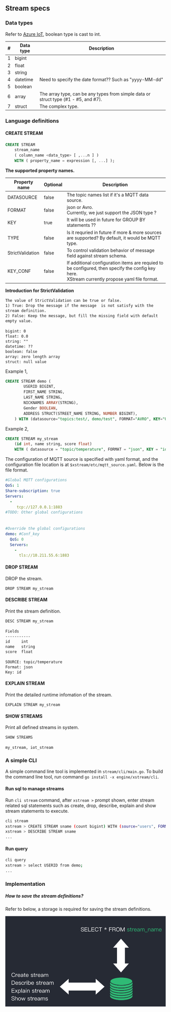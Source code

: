 ## Stream specs 


### Data types

Refer to [Azure IoT](https://docs.microsoft.com/en-us/stream-analytics-query/data-types-azure-stream-analytics), boolean type is cast to int.

| #    | Data type | Description                                                  |
| ---- | --------- | ------------------------------------------------------------ |
| 1    | bigint    |                                                              |
| 2    | float     |                                                              |
| 3    | string    |                                                              |
| 4    | datetime  | Need to specify the date format?? Such as "yyyy-MM-dd"       |
| 5    | boolean   |                                                              |
| 6    | array     | The array type, can be any types from simple data or struct type (#1 - #5, and #7). |
| 7    | struct    | The complex type.                                            |



### Language definitions

#### CREATE STREAM

```sql
CREATE STREAM   
    stream_name   
    ( column_name <data_type> [ ,...n ] )
    WITH ( property_name = expression [, ...] );
```

**The supported property names.**

| Property name | Optional | Description                                                  |
| ------------- | -------- | ------------------------------------------------------------ |
| DATASOURCE | false    | The topic names list if it's a MQTT data source. |
| FORMAT        | false    | json or Avro.<br />Currently, we just support the JSON type ? |
| KEY           | true     | It will be used in future for GROUP BY statements ??         |
| TYPE     | false    | Is it requried in future if more & more sources are supported? By default, it would be MQTT type. |
| StrictValidation     | false    | To control validation behavior of message field against stream schema. |
| KEY_CONF | false | If additional configuration items are requied to be configured, then specify the config key here.<br />XStream currently propose yaml file format. |

**Introduction for StrictValidation**

``` 
The value of StrictValidation can be true or false.
1) True: Drop the message if the message  is not satisfy with the stream definition.
2) False: Keep the message, but fill the missing field with default empty value.

bigint: 0
float: 0.0
string: ""
datetime: ??
boolean: false
array: zero length array
struct: null value
```

Example 1,

```sql
CREATE STREAM demo (
		USERID BIGINT,
		FIRST_NAME STRING,
		LAST_NAME STRING,
		NICKNAMES ARRAY(STRING),
		Gender BOOLEAN,
		ADDRESS STRUCT(STREET_NAME STRING, NUMBER BIGINT),
	) WITH (datasource="topics:test/, demo/test", FORMAT="AVRO", KEY="USERID", KEY_CONF="democonf");
```



Example 2,

```sql
CREATE STREAM my_stream   
    (id int, name string, score float)
    WITH ( datasource = "topic/temperature", FORMAT = "json", KEY = "id");
```



The configuration of MQTT source is specified with yaml format, and the configuration file location is at ``$xstream/etc/mqtt_source.yaml``.  Below is the file format.

```yaml
#Global MQTT configurations
QoS: 1
Share-subscription: true
Servers:
  - 
     tcp://127.0.0.1:1883
#TODO: Other global configurations


#Override the global configurations
demo: #Conf_key
  QoS: 0
  Servers:
    - 
      tls://10.211.55.6:1883


```

#### DROP STREAM

DROP the stream.

```
DROP STREAM my_stream
```

#### DESCRIBE STREAM

Print the stream definition.

```
DESC STREAM my_stream

Fields
-----------
id     int
name   string
score  float

SOURCE: topic/temperature
Format: json
Key: id
```

#### EXPLAIN STREAM

Print the detailed runtime infomation of the stream.

```
EXPLAIN STREAM my_stream
```

#### SHOW STREAMS

Print all defined streams in system.

```
SHOW STREAMS

my_stream, iot_stream
```



### A simple CLI

A simple command line tool is implemented in ``stream/cli/main.go``. To build the command line tool, run command ``go install -x engine/xstream/cli``.

#### Run sql to manage streams

Run `cli stream` command, after `xstream >` prompt shown, enter stream related sql statements such as create, drop, describe, explain and show stream statements to execute.

```bash
cli stream
xstream > CREATE STREAM sname (count bigint) WITH (source="users", FORMAT="AVRO", KEY="USERID"
xstream > DESCRIBE STREAM sname
...
```


#### Run query

```bash
cli query
xstream > select USERID from demo;
...
```



### Implementation

##### How to save the stream definitions?

Refer to below, a storage is required for saving the stream definitions.

![stream_storage](resources/stream_storage.png)


